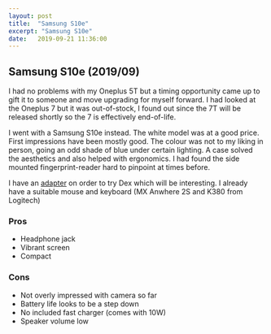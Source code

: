 ```yaml
---
layout: post
title:  "Samsung S10e"
excerpt: "Samsung S10e"
date:   2019-09-21 11:36:00
---
```


## Samsung S10e (2019/09)

I had no problems with my Oneplus 5T but a timing opportunity came up to gift it to someone and move upgrading for myself forward. I had looked at the Oneplus 7 but it was out-of-stock, I found out since the 7T will  be released shortly so the 7 is effectively end-of-life.

I went with a Samsung S10e instead. The white model was at a good price. First impressions have been mostly good. The colour was not to my liking in person, going an odd shade of blue under certain lighting. A case solved the aesthetics and also helped with ergonomics. I had found the side mounted fingerprint-reader hard to pinpoint at times before.

I have an [adapter](https://www.amazon.co.uk/gp/product/B079N4ZT8W/ref=ppx_yo_dt_b_asin_title_o00_s00?ie=UTF8&psc=1) on order to try Dex which will be interesting. I already have a suitable mouse and keyboard (MX Anwhere 2S and K380 from Logitech)

### Pros

* Headphone jack
* Vibrant screen
* Compact

### Cons

* Not overly impressed with camera so far
* Battery life looks to be a step down
* No included fast charger (comes with 10W)
* Speaker volume low
